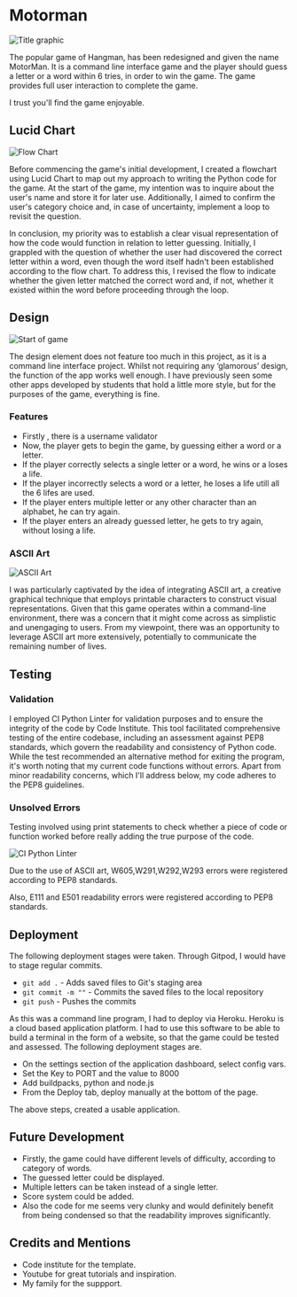 # Motorman

![Title graphic](/assets/images/title.JPG)

The popular game of Hangman, has been redesigned and given the name MotorMan. It is a command line interface game and the player should guess a letter or a word within 6 tries, in order to win the game. The game  provides full user interaction to complete the game.

I trust you'll find the game enjoyable.

## Lucid Chart

![Flow Chart](/assets/images/Lucidchart.JPG)

Before commencing the game's initial development, I created a flowchart using Lucid Chart to map out my approach to writing the Python code for the game. At the start of the game, my intention was to inquire about the user's name and store it for later use. Additionally, I aimed to confirm the user's category choice and, in case of uncertainty, implement a loop to revisit the question.

In conclusion, my priority was to establish a clear visual representation of how the code would function in relation to letter guessing. Initially, I grappled with the question of whether the user had discovered the correct letter within a word, even though the word itself hadn't been established according to the flow chart. To address this, I revised the flow to indicate whether the given letter matched the correct word and, if not, whether it existed within the word before proceeding through the loop. 


## Design

![Start of game](/assets/images/Motorman.JPG)

The design element does not feature too much in this project, as it is a command line interface project. Whilst not requiring any ‘glamorous’ design, the function of the app works well enough. I have previously seen some other apps developed by students that hold a little more style, but for the purposes of the game, everything is fine.

### Features

* Firstly , there is a username validator
* Now, the player gets to begin the game, by guessing either a word or a letter.
* If the player correctly selects a single letter or a word, he wins or a loses a life.
* If the player incorrectly selects a word or a letter, he loses a life utill all the 6 
  lifes are used.
* If the player enters multiple letter or any other character than an alphabet, he can try 
  again.
* If the player enters an already guessed letter, he gets to try again, without losing a 
  life.

### ASCII Art

![ASCII Art](/assets/images/ASCII.JPG)

I was particularly captivated by the idea of integrating ASCII art, a creative graphical technique that employs printable characters to construct visual representations. Given that this game operates within a command-line environment, there was a concern that it might come across as simplistic and unengaging to users. From my viewpoint, there was an opportunity to leverage ASCII art more extensively, potentially to communicate the remaining number of lives.

## Testing

### Validation

I employed CI Python Linter for validation purposes and to ensure the integrity of the code by Code Institute. This tool facilitated comprehensive testing of the entire codebase, including an assessment against PEP8 standards, which govern the readability and consistency of Python code. While the test recommended an alternative method for exiting the program, it's worth noting that my current code functions without errors. Apart from minor readability concerns, which I'll address below, my code adheres to the PEP8 guidelines.
### Unsolved Errors

Testing involved using print statements to check whether a piece of code or function worked before really adding the true purpose of the code. 

![CI Python Linter](/assets/images/validator.JPG)

Due to the use of ASCII art, W605,W291,W292,W293 errors were registered according to PEP8 standards.

Also, E111 and E501 readability errors were registered according to PEP8 standards.

## Deployment

The following deployment stages were taken. Through Gitpod, I would have to stage regular commits.

* `git add .` - Adds saved files to Git's staging area
* `git commit -m ""` - Commits the saved files to the local repository
* `git push` - Pushes the commits

As this was a command line program, I had to deploy via Heroku. Heroku is a cloud based application platform. I had to use this software to be able to build a terminal in the form of a website, so that the game could be tested and assessed. The following deployment stages are.

* On the settings section of the application dashboard, select config vars.
* Set the Key to PORT and the value to 8000
* Add buildpacks, python and node.js
* From the Deploy tab, deploy manually at the bottom of the page.

The above steps, created a usable application.

## Future Development

* Firstly, the game could have different levels of difficulty, according to category of 
  words.
* The guessed letter could be displayed.
* Multiple letters can be taken instead of a single letter.
* Score system could be added.
* Also the code for me seems very clunky and would definitely benefit from being condensed 
  so that the readability improves significantly.

## Credits and Mentions

* Code institute for the template.
* Youtube for great tutorials and inspiration.
* My family for the suppport.
